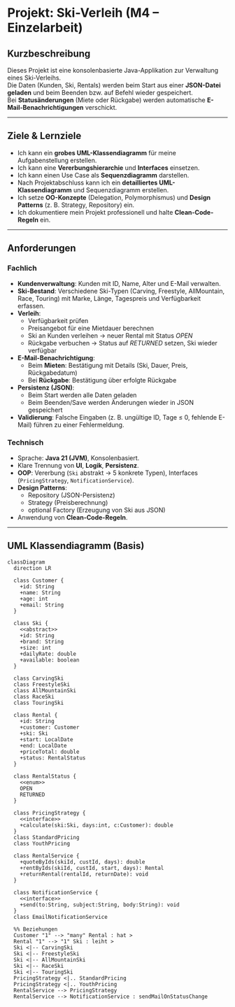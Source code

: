 # Projekt: Ski-Verleih (M4 – Einzelarbeit)

## Kurzbeschreibung
Dieses Projekt ist eine konsolenbasierte Java-Applikation zur Verwaltung eines Ski-Verleihs.  
Die Daten (Kunden, Ski, Rentals) werden beim Start aus einer **JSON-Datei geladen** und beim Beenden bzw. auf Befehl wieder gespeichert.  
Bei **Statusänderungen** (Miete oder Rückgabe) werden automatische **E-Mail-Benachrichtigungen** verschickt.  

---

## Ziele & Lernziele
- Ich kann ein **grobes UML-Klassendiagramm** für meine Aufgabenstellung erstellen.  
- Ich kann eine **Vererbungshierarchie** und **Interfaces** einsetzen.  
- Ich kann einen Use Case als **Sequenzdiagramm** darstellen.  
- Nach Projektabschluss kann ich ein **detailliertes UML-Klassendiagramm** und Sequenzdiagramm erstellen.  
- Ich setze **OO-Konzepte** (Delegation, Polymorphismus) und **Design Patterns** (z. B. Strategy, Repository) ein.  
- Ich dokumentiere mein Projekt professionell und halte **Clean-Code-Regeln** ein.  

---

## Anforderungen

### Fachlich
- **Kundenverwaltung**: Kunden mit ID, Name, Alter und E-Mail verwalten.  
- **Ski-Bestand**: Verschiedene Ski-Typen (Carving, Freestyle, AllMountain, Race, Touring) mit Marke, Länge, Tagespreis und Verfügbarkeit erfassen.  
- **Verleih**:  
  - Verfügbarkeit prüfen  
  - Preisangebot für eine Mietdauer berechnen  
  - Ski an Kunden verleihen → neuer Rental mit Status *OPEN*  
  - Rückgabe verbuchen → Status auf *RETURNED* setzen, Ski wieder verfügbar  
- **E-Mail-Benachrichtigung**:  
  - Beim **Mieten**: Bestätigung mit Details (Ski, Dauer, Preis, Rückgabedatum)  
  - Bei **Rückgabe**: Bestätigung über erfolgte Rückgabe  
- **Persistenz (JSON)**:  
  - Beim Start werden alle Daten geladen  
  - Beim Beenden/Save werden Änderungen wieder in JSON gespeichert  
- **Validierung**: Falsche Eingaben (z. B. ungültige ID, Tage ≤ 0, fehlende E-Mail) führen zu einer Fehlermeldung.  

### Technisch
- Sprache: **Java 21 (JVM)**, Konsolenbasiert.  
- Klare Trennung von **UI**, **Logik**, **Persistenz**.  
- **OOP**: Vererbung (`Ski` abstrakt → 5 konkrete Typen), Interfaces (`PricingStrategy`, `NotificationService`).  
- **Design Patterns**:  
  - Repository (JSON-Persistenz)  
  - Strategy (Preisberechnung)  
  - optional Factory (Erzeugung von Ski aus JSON)  
- Anwendung von **Clean-Code-Regeln**.  

---

## UML Klassendiagramm (Basis)

```mermaid
classDiagram
  direction LR

  class Customer {
    +id: String
    +name: String
    +age: int
    +email: String
  }

  class Ski {
    <<abstract>>
    +id: String
    +brand: String
    +size: int
    +dailyRate: double
    +available: boolean
  }

  class CarvingSki
  class FreestyleSki
  class AllMountainSki
  class RaceSki
  class TouringSki

  class Rental {
    +id: String
    +customer: Customer
    +ski: Ski
    +start: LocalDate
    +end: LocalDate
    +priceTotal: double
    +status: RentalStatus
  }

  class RentalStatus {
    <<enum>>
    OPEN
    RETURNED
  }

  class PricingStrategy {
    <<interface>>
    +calculate(ski:Ski, days:int, c:Customer): double
  }
  class StandardPricing
  class YouthPricing

  class RentalService {
    +quoteByIds(skiId, custId, days): double
    +rentByIds(skiId, custId, start, days): Rental
    +returnRental(rentalId, returnDate): void
  }

  class NotificationService {
    <<interface>>
    +send(to:String, subject:String, body:String): void
  }
  class EmailNotificationService

  %% Beziehungen
  Customer "1" --> "many" Rental : hat >
  Rental "1" --> "1" Ski : leiht >
  Ski <|-- CarvingSki
  Ski <|-- FreestyleSki
  Ski <|-- AllMountainSki
  Ski <|-- RaceSki
  Ski <|-- TouringSki
  PricingStrategy <|.. StandardPricing
  PricingStrategy <|.. YouthPricing
  RentalService --> PricingStrategy
  RentalService --> NotificationService : sendMailOnStatusChange
